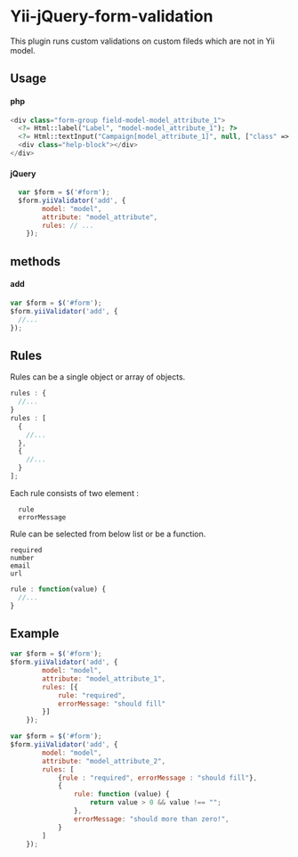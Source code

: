 # Yii-jQuery-form-validation
This plugin runs custom validations on custom fileds which are not in Yii model.

<h2>Usage</h2>
<h4>php</h4>

```php
<div class="form-group field-model-model_attribute_1">
  <?= Html::label("Label", "model-model_attribute_1"); ?>
  <?= Html::textInput("Campaign[model_attribute_1]", null, ["class" => "form-control", "id" => "model-model_attribute_1"]); ?>
  <div class="help-block"></div>
</div>
```

<h4>jQuery</h4>

```javascript
  var $form = $('#form');
  $form.yiiValidator('add', {
        model: "model",
        attribute: "model_attribute",
        rules: // ...
    });
```

<h2>methods</h2>
<h4>add</h4>

```javascript
var $form = $('#form');
$form.yiiValidator('add', {
  //...
});
```

<h2>Rules</h2>
Rules can be a single object or array of objects.

```javascript
rules : {
  //...
}
rules : [
  {
    //...
  },
  {
    //...
  }
];
```

Each rule consists of two element :
```
  rule
  errorMessage
```

Rule can be selected from below list or be a function.
```
required
number
email
url
```

```javascript
rule : function(value) {
  //...
}
```

<h2>Example</h2>

```javascript
var $form = $('#form');
$form.yiiValidator('add', {
        model: "model",
        attribute: "model_attribute_1",
        rules: [{
            rule: "required",
            errorMessage: "should fill"
        }]
    });
```

```javascript
var $form = $('#form');
$form.yiiValidator('add', {
        model: "model",
        attribute: "model_attribute_2",
        rules: [
            {rule : "required", errorMessage : "should fill"},
            {
                rule: function (value) {
                    return value > 0 && value !== "";
                },
                errorMessage: "should more than zero!",
            }
        ]
    });
```
